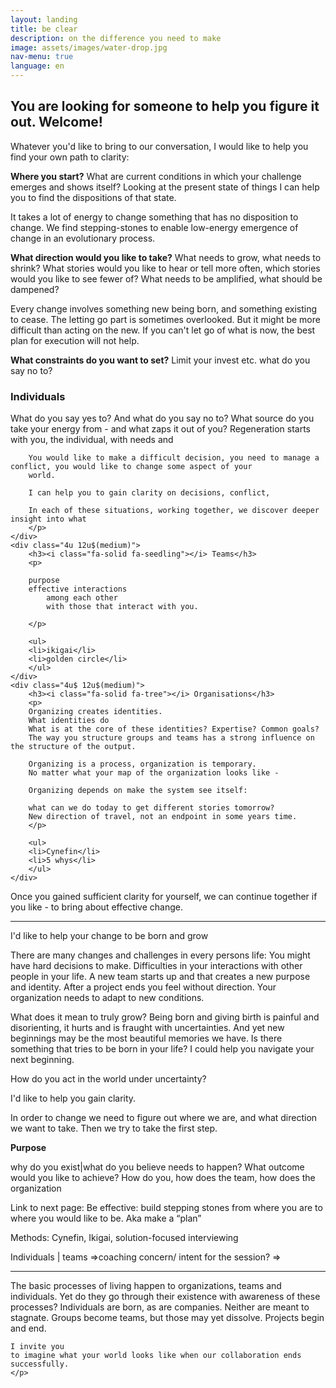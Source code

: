 ```yaml
---
layout: landing
title: be clear
description: on the difference you need to make
image: assets/images/water-drop.jpg
nav-menu: true
language: en
---
```




<!-- Main -->
<div id="main" class="alt">

<!-- One -->
<section id="one">
	<div class="inner">
	<!--
		<header class="major">
			<h1>Text here</h1>
		</header>
    -->
<!-- Content -->
<h2 id="content">You are looking for someone to help you figure it out. Welcome!</h2>
<p>
Whatever you'd like to bring to our conversation, I would like to help you find your own path to clarity:
</p>
<p>
<b>Where you start?</b> What are current conditions in which your challenge emerges and shows itself?
Looking at the present state of things I can help you to find the dispositions of that state.

It takes a lot of energy to change something that has no disposition to change. We find stepping-stones to 
enable low-energy emergence of change in an evolutionary process.

<b>What direction would you like to take?</b> What needs to grow, what needs to shrink? What stories would you like to hear
or tell more often, which stories would you like to see fewer of? What needs to be amplified, what should be dampened? 

Every change involves something new being born, and something existing to cease. The letting go part is sometimes overlooked. But it might
be more difficult than acting on the new. If you can't let go of what is now, the best plan for execution will not help.
 
<b>What constraints do you want to set?</b> Limit your invest etc. what do you say no to?

</p>


<div class="row">
	<div class="4u 12u$(medium)">
		<h3><i class="fa-solid fa-leaf"></i> Individuals</h3>
		<p>
		What do you say yes to? And what do you say no to? What source do you take your energy from - and what zaps it out of you?
		Regeneration starts with you, the individual, with needs and 
		
		You would like to make a difficult decision, you need to manage a conflict, you would like to change some aspect of your 
		world.
		
		I can help you to gain clarity on decisions, conflict, 
		
		In each of these situations, working together, we discover deeper insight into what 
		</p>
	</div>
	<div class="4u 12u$(medium)">
		<h3><i class="fa-solid fa-seedling"></i> Teams</h3>
		<p>
		
		purpose
		effective interactions
			among each other
			with those that interact with you.
		
		</p>
		
		<ul>
		<li>ikigai</li>
		<li>golden circle</li>
		</ul>
	</div>
	<div class="4u$ 12u$(medium)">
		<h3><i class="fa-solid fa-tree"></i> Organisations</h3>
		<p>
		Organizing creates identities. 
		What identities do 
		What is at the core of these identities? Expertise? Common goals? 
		The way you structure groups and teams has a strong influence on the structure of the output.

		Organizing is a process, organization is temporary.
		No matter what your map of the organization looks like - 
		
		Organizing depends on make the system see itself: 
		
		what can we do today to get different stories tomorrow? 
		New direction of travel, not an endpoint in some years time.
		</p>
		
		<ul>
		<li>Cynefin</li>
		<li>5 whys</li>
		</ul>
	</div>
</div>

Once you gained sufficient clarity for yourself, we can continue together if you like - to bring about effective change.




-----



I'd like to help your change to be born and grow


There are many changes and challenges in every persons life: You might have hard decisions to make. Difficulties in your interactions with other 
people in your life. A new team starts up and that creates a new purpose and identity. After a project ends you feel without direction. Your organization
needs to adapt to new conditions.


What does it mean to truly grow?
Being born and giving birth is painful and disorienting, it hurts and is fraught with uncertainties. And yet new beginnings may be the 
most beautiful memories we have. Is there something that tries to be born in your life?
I could help you navigate your next beginning.


How do you act in the world under uncertainty?


 
I'd like to help you gain clarity.

In order to change we need to figure out where we are, and what direction we want to take. Then we try to take the first step.

<b>Purpose</b> 

why do you exist|what do you believe needs to happen? What outcome would you like to achieve? How do you, how does the team, how does the organization

 


 

 

Link to next page: Be effective: build stepping stones from where you are to where you would like to be. Aka make a “plan”

 

Methods: Cynefin, Ikigai, solution-focused interviewing

 

Individuals | teams =>coaching  concern/  intent for the session? =>

 

<hr class="major" />

<div class="box">
	<p>
	The basic processes of living happen to organizations, teams and individuals. Yet do they go through their existence with awareness of these processes? 
	Individuals are born, as are companies. Neither are meant to stagnate. Groups become teams, but those may yet dissolve. Projects begin and end. 
	
	I invite you 
	to imagine what your world looks like when our collaboration ends successfully. 
	</p>
</div>




</section>

</div>
